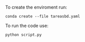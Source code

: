 To create the enviroment run:

`conda create --file tareasbd.yaml`


To run the code use:

`python script.py`
